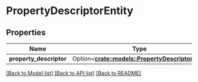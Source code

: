 # PropertyDescriptorEntity

## Properties

Name | Type | Description | Notes
------------ | ------------- | ------------- | -------------
**property_descriptor** | Option<[**crate::models::PropertyDescriptorDto**](PropertyDescriptorDTO.md)> |  | [optional]

[[Back to Model list]](../README.md#documentation-for-models) [[Back to API list]](../README.md#documentation-for-api-endpoints) [[Back to README]](../README.md)


